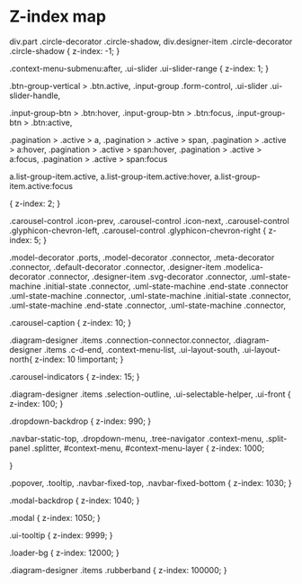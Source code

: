 # Z-index map

div.part .circle-decorator .circle-shadow,
div.designer-item .circle-decorator .circle-shadow {
    z-index: -1;
}

.context-menu-submenu:after,
.ui-slider .ui-slider-range {
    z-index: 1;
}

.btn-group-vertical > .btn.active,
.input-group .form-control,
.ui-slider .ui-slider-handle,

.input-group-btn > .btn:hover,
.input-group-btn > .btn:focus,
.input-group-btn > .btn:active,

.pagination > .active > a,
.pagination > .active > span,
.pagination > .active > a:hover,
.pagination > .active > span:hover,
.pagination > .active > a:focus,
.pagination > .active > span:focus

a.list-group-item.active,
a.list-group-item.active:hover,
a.list-group-item.active:focus

{
    z-index: 2;
}

.carousel-control .icon-prev,
.carousel-control .icon-next,
.carousel-control .glyphicon-chevron-left,
.carousel-control .glyphicon-chevron-right {
    z-index: 5;
}


.model-decorator .ports,
.model-decorator .connector,
.meta-decorator .connector,
.default-decorator .connector,
.designer-item .modelica-decorator .connector,
.designer-item .svg-decorator .connector,
.uml-state-machine .initial-state .connector,
.uml-state-machine .end-state .connector
.uml-state-machine .connector,
.uml-state-machine .initial-state .connector,
.uml-state-machine .end-state .connector,
.uml-state-machine .connector,

.carousel-caption
{
    z-index: 10;
}

.diagram-designer .items .connection-connector.connector,
.diagram-designer .items .c-d-end,
.context-menu-list,
.ui-layout-south,
.ui-layout-north{
    z-index: 10 !important;
}

.carousel-indicators {
    z-index: 15;
}

.diagram-designer .items .selection-outline,
.ui-selectable-helper,
.ui-front {
	z-index: 100;
}

.dropdown-backdrop {
    z-index: 990;
}

.navbar-static-top,
.dropdown-menu,
.tree-navigator .context-menu,
.split-panel .splitter,
#context-menu,
#context-menu-layer {
 z-index: 1000;

}

.popover,
.tooltip,
.navbar-fixed-top,
.navbar-fixed-bottom {
    z-index: 1030;
}

.modal-backdrop {
    z-index: 1040;
}

.modal {
    z-index: 1050;
}

.ui-tooltip {
    z-index: 9999;
}

.loader-bg {
    z-index: 12000;
}

.diagram-designer .items .rubberband {
    z-index: 100000;
}